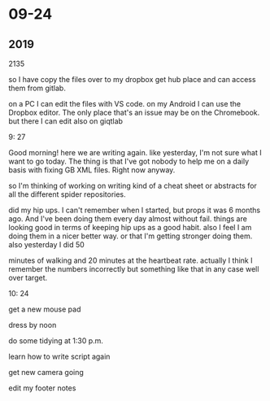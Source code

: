 # 09-24

## 2019


2135

so I have copy the files over to my dropbox get hub place and can access them from gitlab.

on a PC I can edit the files with VS code. on my Android I can use the Dropbox editor. The only place that's an issue may be on the Chromebook. but there I can edit also on giqtlab



9: 27

Good morning! here we are writing again. like yesterday, I'm not sure what I want to go today. The thing is that I've got nobody to help me on a daily basis with fixing GB XML files. Right now anyway.

so I'm thinking of working on writing kind of a cheat sheet or abstracts for all the different spider repositories.

did my hip ups. I can't remember when I started, but props it was 6 months ago. And I've been doing them every day almost without fail. things are looking good in terms of keeping hip ups as a good habit. also I feel I am doing them in a nicer better way. or that I'm getting stronger doing them. also yesterday I did 50

 minutes of walking and 20 minutes at the heartbeat rate. actually I think I remember the numbers incorrectly but something like that in any case well over target.

10: 24

get a new mouse pad

dress by noon

do some tidying at 1:30 p.m.

learn how to write script again

get new camera going

edit my footer notes

